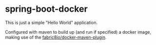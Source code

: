 # spring-boot-docker

This is just a simple "Hello World" application.

Configured with maven to build up (and run if specified) a docker image, making use of the [fabric8io/docker-maven-plugin](https://github.com/fabric8io/docker-maven-plugin).
